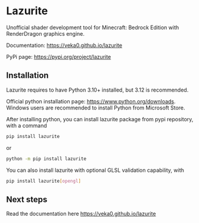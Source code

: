 # Lazurite

Unofficial shader development tool for Minecraft: Bedrock Edition with RenderDragon graphics engine.

Documentation: <https://veka0.github.io/lazurite>

PyPi page: <https://pypi.org/project/lazurite>

## Installation

Lazurite requires to have Python 3.10+ installed, but 3.12 is recommended.

Official python installation page: <https://www.python.org/downloads>.
Windows users are recommended to install Python from Microsoft Store.

After installing python, you can install lazurite package from pypi repository, with a command

```sh
pip install lazurite
```

or

```sh
python -m pip install lazurite
```

You can also install lazurite with optional GLSL validation capability, with

```sh
pip install lazurite[opengl]
```

## Next steps

Read the documentation here <https://veka0.github.io/lazurite>

